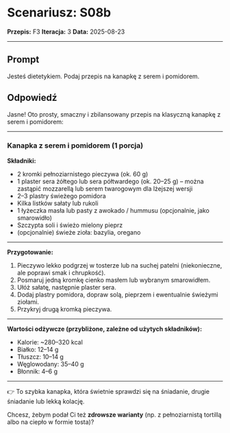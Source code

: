 ﻿# Scenariusz: S08b
**Przepis:** F3
**Iteracja:** 3
**Data:** 2025-08-23

---

## Prompt
Jesteś dietetykiem. Podaj przepis na kanapkę z serem i pomidorem.


## Odpowiedź
Jasne! Oto prosty, smaczny i zbilansowany przepis na klasyczną kanapkę z serem i pomidorem:

---

### **Kanapka z serem i pomidorem** (1 porcja)

**Składniki:**

* 2 kromki pełnoziarnistego pieczywa (ok. 60 g)
* 1 plaster sera żółtego lub sera półtwardego (ok. 20–25 g) – można zastąpić mozzarellą lub serem twarogowym dla lżejszej wersji
* 2–3 plastry świeżego pomidora
* Kilka listków sałaty lub rukoli
* 1 łyżeczka masła lub pasty z awokado / hummusu (opcjonalnie, jako smarowidło)
* Szczypta soli i świeżo mielony pieprz
* (opcjonalnie) świeże zioła: bazylia, oregano

---

**Przygotowanie:**

1. Pieczywo lekko podgrzej w tosterze lub na suchej patelni (niekonieczne, ale poprawi smak i chrupkość).
2. Posmaruj jedną kromkę cienko masłem lub wybranym smarowidłem.
3. Ułóż sałatę, następnie plaster sera.
4. Dodaj plastry pomidora, dopraw solą, pieprzem i ewentualnie świeżymi ziołami.
5. Przykryj drugą kromką pieczywa.

---

**Wartości odżywcze (przybliżone, zależne od użytych składników):**

* Kalorie: \~280–320 kcal
* Białko: 12–14 g
* Tłuszcz: 10–14 g
* Węglowodany: 35–40 g
* Błonnik: 4–6 g

---

👉 To szybka kanapka, która świetnie sprawdzi się na śniadanie, drugie śniadanie lub lekką kolację.

Chcesz, żebym podał Ci też **zdrowsze warianty** (np. z pełnoziarnistą tortillą albo na ciepło w formie tosta)?
